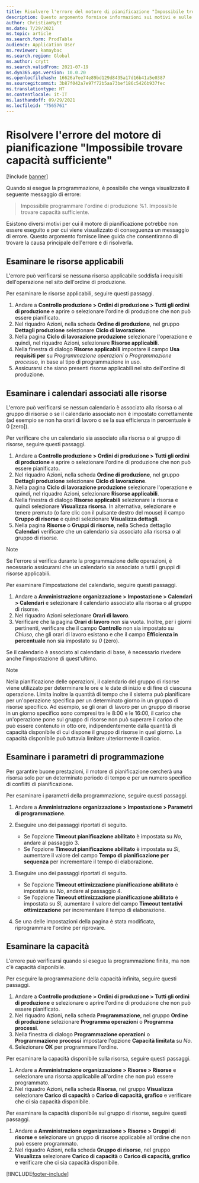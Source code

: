 ```yaml
---
title: Risolvere l'errore del motore di pianificazione "Impossibile trovare capacità sufficiente"
description: Questo argomento fornisce informazioni sui motivi e sulle soluzioni per l'errore del motore di pianificazione "Impossibile programmare l'ordine di produzione %1. Impossibile trovare capacità sufficiente".
author: ChristianRytt
ms.date: 7/29/2021
ms.topic: article
ms.search.form: ProdTable
audience: Application User
ms.reviewer: kamaybac
ms.search.region: Global
ms.author: crytt
ms.search.validFrom: 2021-07-19
ms.dyn365.ops.version: 10.0.20
ms.openlocfilehash: 16626a7ee74e89bd129d8435a17d16b41a5e0387
ms.sourcegitcommit: 3b87f042a7e97f72b5aa73bef186c5426b937fec
ms.translationtype: HT
ms.contentlocale: it-IT
ms.lasthandoff: 09/29/2021
ms.locfileid: "7565761"
---
```

# <a name="fix-the-not-enough-capacity-could-be-found-scheduling-engine-error"></a>Risolvere l'errore del motore di pianificazione "Impossibile trovare capacità sufficiente"

[!include [banner](../includes/banner.md)]

Quando si esegue la programmazione, è possibile che venga visualizzato il seguente messaggio di errore:

> Impossibile programmare l'ordine di produzione %1. Impossibile trovare capacità sufficiente.

Esistono diversi motivi per cui il motore di pianificazione potrebbe non essere eseguito e per cui viene visualizzato di conseguenza un messaggio di errore. Questo argomento fornisce linee guida che consentiranno di trovare la causa principale dell'errore e di risolverla.

## <a name="review-the-applicable-resources"></a>Esaminare le risorse applicabili

L'errore può verificarsi se nessuna risorsa applicabile soddisfa i requisiti dell'operazione nel sito dell'ordine di produzione.

Per esaminare le risorse applicabili, seguire questi passaggi.

1. Andare a **Controllo produzione \> Ordini di produzione \> Tutti gli ordini di produzione** e aprire o selezionare l'ordine di produzione che non può essere pianificato.
1. Nel riquadro Azioni, nella scheda **Ordine di produzione**, nel gruppo **Dettagli produzione** selezionare **Ciclo di lavorazione**.
1. Nella pagina **Ciclo di lavorazione produzione** selezionare l'operazione e quindi, nel riquadro Azioni, selezionare **Risorse applicabili**.
1. Nella finestra di dialogo **Risorse applicabili** impostare il campo **Usa requisiti per** su *Programmazione operazioni* o *Programmazione processo*, in base al tipo di programmazione in uso.
1. Assicurarsi che siano presenti risorse applicabili nel sito dell'ordine di produzione.

## <a name="review-the-calendars-that-are-associated-with-resources"></a>Esaminare i calendari associati alle risorse

L'errore può verificarsi se nessun calendario è associato alla risorsa o al gruppo di risorse o se il calendario associato non è impostato correttamente (ad esempio se non ha orari di lavoro o se la sua efficienza in percentuale è 0 \[zero\]).

Per verificare che un calendario sia associato alla risorsa o al gruppo di risorse, seguire questi passaggi.

1. Andare a **Controllo produzione \> Ordini di produzione \> Tutti gli ordini di produzione** e aprire o selezionare l'ordine di produzione che non può essere pianificato.
1. Nel riquadro Azioni, nella scheda **Ordine di produzione**, nel gruppo **Dettagli produzione** selezionare **Ciclo di lavorazione**.
1. Nella pagina **Ciclo di lavorazione produzione** selezionare l'operazione e quindi, nel riquadro Azioni, selezionare **Risorse applicabili**.
1. Nella finestra di dialogo **Risorse applicabili** selezionare la risorsa e quindi selezionare **Visualizza risorsa**. In alternativa, selezionare e tenere premuto (o fare clic con il pulsante destro del mouse) il campo **Gruppo di risorse** e quindi selezionare **Visualizza dettagli**.
1. Nella pagina **Risorse** o **Gruppi di risorse**, nella Scheda dettaglio **Calendari** verificare che un calendario sia associato alla risorsa o al gruppo di risorse.

> [!NOTE]
> Se l'errore si verifica durante la programmazione delle operazioni, è necessario assicurarsi che un calendario sia associato a tutti i gruppi di risorse applicabili.

Per esaminare l'impostazione del calendario, seguire questi passaggi.

1. Andare a **Amministrazione organizzazione \> Impostazione \> Calendari \> Calendari** e selezionare il calendario associato alla risorsa o al gruppo di risorse.
1. Nel riquadro Azioni selezionare **Orari di lavoro**.
1. Verificare che la pagina **Orari di lavoro** non sia vuota. Inoltre, per i giorni pertinenti, verificare che il campo **Controllo** non sia impostato su *Chiuso*, che gli orari di lavoro esistano e che il campo **Efficienza in percentuale** non sia impostato su *0* (zero).

Se il calendario è associato al calendario di base, è necessario rivedere anche l'impostazione di quest'ultimo.

> [!NOTE]
> Nella pianificazione delle operazioni, il calendario del gruppo di risorse viene utilizzato per determinare le ore e le date di inizio e di fine di ciascuna operazione. Limita inoltre la quantità di tempo che il sistema può pianificare per un'operazione specifica per un determinato giorno in un gruppo di risorse specifico. Ad esempio, se gli orari di lavoro per un gruppo di risorse in un giorno specifico sono compresi tra le 8:00 e le 16:00, il carico che un'operazione pone sul gruppo di risorse non può superare il carico che può essere contenuto in otto ore, indipendentemente dalla quantità di capacità disponibile di cui dispone il gruppo di risorse in quel giorno. La capacità disponibile può tuttavia limitare ulteriormente il carico.

## <a name="review-the-scheduling-parameters"></a>Esaminare i parametri di programmazione

Per garantire buone prestazioni, il motore di pianificazione cercherà una risorsa solo per un determinato periodo di tempo e per un numero specifico di conflitti di pianificazione.

Per esaminare i parametri della programmazione, seguire questi passaggi.

1. Andare a **Amministrazione organizzazione \> Impostazione \> Parametri di programmazione**.
1. Eseguire uno dei passaggi riportati di seguito.

    - Se l'opzione **Timeout pianificazione abilitato** è impostata su *No*, andare al passaggio 3.
    - Se l'opzione **Timeout pianificazione abilitato** è impostata su *Sì*, aumentare il valore del campo **Tempo di pianificazione per sequenza** per incrementare il tempo di elaborazione.

1. Eseguire uno dei passaggi riportati di seguito.

    - Se l'opzione **Timeout ottimizzazione pianificazione abilitato** è impostata su *No*, andare al passaggio 4.
    - Se l'opzione **Timeout ottimizzazione pianificazione abilitato** è impostata su *Sì*, aumentare il valore del campo **Timeout tentativi ottimizzazione** per incrementare il tempo di elaborazione.

1. Se una delle impostazioni della pagina è stata modificata, riprogrammare l'ordine per riprovare.

## <a name="review-capacity"></a>Esaminare la capacità

L'errore può verificarsi quando si esegue la programmazione finita, ma non c'è capacità disponibile.

Per eseguire la programmazione della capacità infinita, seguire questi passaggi.

1. Andare a **Controllo produzione \> Ordini di produzione \> Tutti gli ordini di produzione** e selezionare o aprire l'ordine di produzione che non può essere pianificato.
1. Nel riquadro Azioni, nella scheda **Programmazione**, nel gruppo **Ordine di produzione** selezionare **Programma operazioni** o **Programma processi**.
1. Nella finestra di dialogo **Programmazione operazioni** o **Programmazione processi** impostare l'opzione **Capacità limitata** su *No*.
1. Selezionare **OK** per programmare l'ordine.

Per esaminare la capacità disponibile sulla risorsa, seguire questi passaggi.

1. Andare a **Amministrazione organizzazione \> Risorse \> Risorse** e selezionare una risorsa applicabile all'ordine che non può essere programmato.
1. Nel riquadro Azioni, nella scheda **Risorsa**, nel gruppo **Visualizza** selezionare **Carico di capacità** o **Carico di capacità, grafico** e verificare che ci sia capacità disponibile.

Per esaminare la capacità disponibile sul gruppo di risorse, seguire questi passaggi.

1. Andare a **Amministrazione organizzazione \> Risorse \> Gruppi di risorse** e selezionare un gruppo di risorse applicabile all'ordine che non può essere programmato.
1. Nel riquadro Azioni, nella scheda **Gruppo di risorse**, nel gruppo **Visualizza** selezionare **Carico di capacità** o **Carico di capacità, grafico** e verificare che ci sia capacità disponibile.

[!INCLUDE[footer-include](../../includes/footer-banner.md)]
